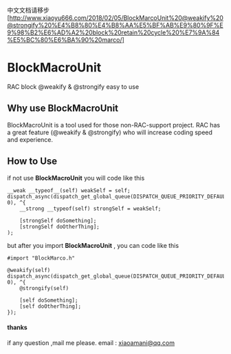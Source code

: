 中文文档请移步 [http://www.xiaoyu666.com/2018/02/05/BlockMarcoUnit%20@weakify%20@strongify%20%E4%B8%80%E4%B8%AA%E5%BF%AB%E9%80%9F%E9%98%B2%E6%AD%A2%20block%20retain%20cycle%20%E7%9A%84%E5%BC%80%E6%BA%90%20marco/]

# BlockMacroUnit
RAC block @weakify & @strongify easy to use


## Why use BlockMacroUnit
BlockMacroUnit is a tool used for those non-RAC-support project.
RAC has a great feature (@weakify & @strongify) who will increase coding speed and experience.

## How to Use

if not use **BlockMacroUnit** you will code like this

```
__weak __typeof__(self) weakSelf = self;
dispatch_async(dispatch_get_global_queue(DISPATCH_QUEUE_PRIORITY_DEFAULT, 0), ^{
    __strong __typeof(self) strongSelf = weakSelf;
    
    [strongSelf doSomething];
    [strongSelf doOtherThing];
);
```

but after you import **BlockMacroUnit** , you can code like this

```
#import "BlockMarco.h"

@weakify(self)
dispatch_async(dispatch_get_global_queue(DISPATCH_QUEUE_PRIORITY_DEFAULT, 0), ^{
    @strongify(self)
    
    [self doSomething];
    [self doOtherThing];
});

```

#### thanks

if any question ,mail me please. email : xiaoamani@qq.com

